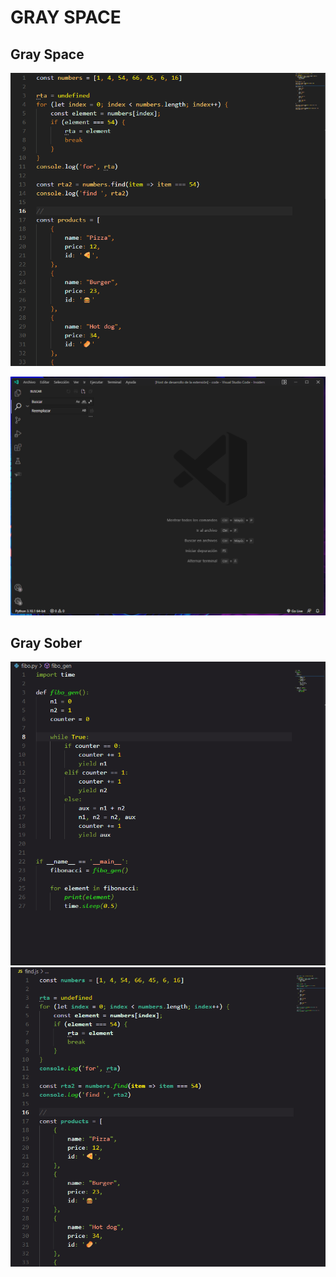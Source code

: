 # **GRAY SPACE**
##  Gray Space
![This is an image](https://github.com/yesomac/grayspace/blob/master/gray1.png?raw=true)

![This is an image](https://github.com/yesomac/grayspace/blob/master/gray1II.png?raw=true)

## 

##  Gray Sober
![This is an image](https://github.com/yesomac/grayspace/blob/master/gray2.png?raw=true)
![This is an image](https://github.com/yesomac/grayspace/blob/master/gray2II.png?raw=true)
